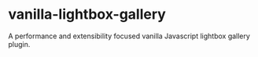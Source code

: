 # vanilla-lightbox-gallery
A performance and extensibility focused vanilla Javascript lightbox gallery plugin.
